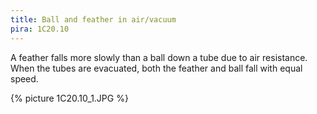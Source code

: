 ```yaml
---
title: Ball and feather in air/vacuum
pira: 1C20.10
---
```


A feather falls more slowly than a ball down a tube due to air resistance. When the tubes are evacuated, both the feather and ball fall with equal speed.

{% picture 1C20.10_1.JPG %}